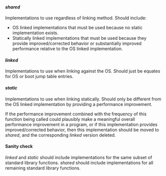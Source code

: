 #### *shared*

Implementations to use regardless of linking method. Should include:

 * OS linked implementations that must be used because no static implementation
   exists.
 * Statically linked implementations that must be used because they provide
   improved/corrected behavior or substantially improved performance relative to
   the OS linked implementation.
   
#### *linked*

Implementations to use when linking against the OS. Should just be equates for
OS or boot jump table entries.

#### *static*

Implementations to use when linking statically. Should only be different from
the OS linked implementation by providing a performance improvement.

If the performance improvement combined with the frequency of this function
being called could plausibly make a meaningful overall performance improvement
in a program, or if this implementation provides improved/corrected behavior,
then this implementation should be moved to *shared*, and the corresponding
*linked* version deleted.

#### Sanity check

*linked* and *static* should include implementations for the same subset of
standard library functions. *shared* should include implementations for all
remaining standard library functions.
